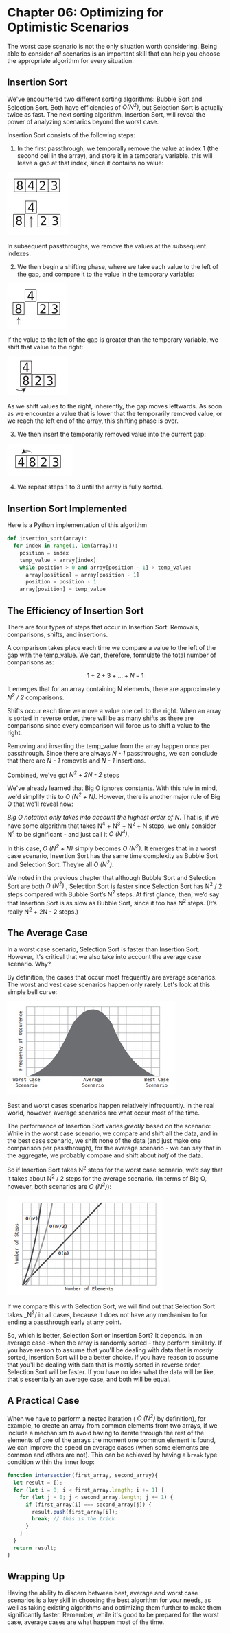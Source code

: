 # Chapter 06: Optimizing for Optimistic Scenarios

The worst case scenario is not the only situation worth considering. Being able to consider _all_ scenarios is an important skill that can help you choose the appropriate algorithm for every situation.

## Insertion Sort

We've encountered two different sorting algorithms: Bubble Sort and Selection Sort. Both have efficiencies of _O(N<sup>2</sup>)_, but Selection Sort is actually twice as fast. The next sorting algorithm, Insertion Sort, will reveal the power of analyzing scenarios beyond the worst case.

Insertion Sort consists of the following steps:

1. In the first passthrough, we temporally remove the value at index 1 (the second cell in the array), and store it in a temporary variable. this will leave a gap at that index, since it contains no value:

![title](images/17.png)

In subsequent passthroughs, we remove the values at the subsequent indexes. 

2. We then begin a shifting phase, where we take each value to the left of the gap, and compare it to the value in the temporary variable:

![title](images/18.png)

If the value to the left of the gap is greater than the temporary variable, we shift that value to the right:

![title](images/19.png)

As we shift values to the right, inherently, the gap moves leftwards. As soon as we encounter a value that is lower that the temporarily removed value, or we reach the left end of the array, this shifting phase is over.

3. We then insert the temporarily removed value into the current gap:

![title](images/20.png)

4. We repeat steps 1 to 3 until the array is fully sorted.

## Insertion Sort Implemented

Here is a Python implementation of this algorithm

```python
def insertion_sort(array):
  for index in range(1, len(array)):
    position = index
    temp_value = array[index]
    while position > 0 and array[position - 1] > temp_value:
      array[position] = array[position - 1]
      position = position - 1
    array[position] = temp_value
```

## The Efficiency of Insertion Sort

There are four types of steps that occur in Insertion Sort: Removals, comparisons, shifts, and insertions. 

A comparison takes place each time we compare a value to the left of the gap with the temp_value. We can, therefore, formulate the total number of comparisons as:

$$ 1 + 2 + 3 + … + N - 1 $$

It emerges that for an array containing N elements, there are approximately _N<sup>2</sup> / 2_ comparisons. 

Shifts occur each time we move a value one cell to the right. When an array is sorted in reverse order, there will be as many shifts as there are comparisons since every comparison will force us to shift a value to the right.

Removing and inserting the temp_value from the array happen once per passthrough. Since there are always _N - 1_ passthroughs, we can conclude that there are _N - 1_ removals and _N - 1_ insertions.

Combined, we've got _N<sup>2</sup> + 2N - 2_ steps

We've already learned that Big O ignores constants. With this rule in mind, we'd simplify this to _O (N<sup>2</sup> + N)_. However, there is another major rule of Big O that we'll reveal now:

_Big O notation only takes into account the highest order of N_. That is, if we have some algorithm that takes N<sup>4</sup> + N<sup>3</sup> + N<sup>2</sup> + N steps, we only consider N<sup>4</sup> to be significant - and just call it _O (N<sup>4</sup>)_.

In this case, _O (N<sup>2</sup> + N)_ simply becomes _O (N<sup>2</sup>)_. It emerges that in a worst case scenario, Insertion Sort has the same time complexity as Bubble Sort and Selection Sort. They’re all _O (N<sup>2</sup>)_.

We noted in the previous chapter that although Bubble Sort and Selection Sort are both _O (N<sup>2</sup>)_., Selection Sort is faster since Selection Sort has N<sup>2</sup> / 2 steps compared with Bubble Sort’s N<sup>2</sup> steps. At first glance, then, we’d say that Insertion Sort is as slow as Bubble Sort, since it too has N<sup>2</sup> steps. (It’s really N<sup>2</sup> + 2N - 2 steps.)

## The Average Case

In a worst case scenario, Selection Sort is faster than Insertion Sort. However, it's critical that we also take into account the average case scenario. Why?

By definition, the cases that occur most frequently are average scenarios. The worst and vest case scenarios happen only rarely. Let's look at this simple bell curve:

![title](images/21.png)

Best and worst cases scenarios happen relatively infrequently. In the real world, however, average scenarios are what occur most of the time.

The performance of Insertion Sort varies _greatly_ based on the scenario: While in the worst case scenario, we compare and shift all the data, and in the best case scenario, we shift none of the data (and just make one comparison per passthrough), for the average scenario - we can say that in the aggregate, we probably compare and shift about _half_ of the data.

So if Insertion Sort takes N<sup>2</sup> steps for the worst case scenario, we’d say that it takes about N<sup>2</sup> / 2 steps for the average scenario. (In terms of Big O, however, both scenarios are  _O (N<sup>2</sup>)_):

![title](images/22.png)

If we compare this with Selection Sort, we will find out that Selection Sort takes  _N<sup>2</sup>/ in all cases, because it does not have any mechanism to for ending a passthrough early at any point.

So, which is better, Selection Sort or Insertion Sort? It depends. In an average case -when the array is randomly sorted - they perform similarly. If you have reason to assume that you'll be dealing with data that is _mostly_ sorted, Insertion Sort will be a better choice. If you have reason to assume that you'll be dealing with data that is mostly sorted in reverse order, Selection Sort will be faster. If you have no idea what the data will be like, that's essentially an average case, and both will be equal.

## A Practical Case

When we have to perform a nested iteration ( _O (N<sup>2</sup>)_ by definition), for example, to create an array from common elements from two arrays, if we include a mechanism to avoid having to iterate through the rest of the elements of one of the arrays the moment one common element is found, we can improve the speed on average cases (when some elements are common and others are not). This can be achieved by having a `break` type condition within the inner loop:

```js
function intersection(first_array, second_array){
  let result = [];
  for (let i = 0; i < first_array.length; i += 1) {
    for (let j = 0; j < second_array.length; j += 1) {
      if (first_array[i] === second_array[j]) {
        result.push(first_array[i]);
        break; // this is the trick
      }
    }
  }
  return result;
}
```

## Wrapping Up

Having the ability to discern between best, average and worst case scenarios is a key skill in choosing the best algorithm for your needs, as well as taking existing algorithms and optimizing them further to make them significantly faster. Remember, while it's good to be prepared for the worst case, average cases are what happen most of the time.


